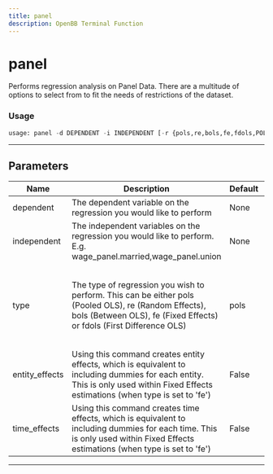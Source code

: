 ```yaml
---
title: panel
description: OpenBB Terminal Function
---
```


# panel

Performs regression analysis on Panel Data. There are a multitude of options to select from to fit the needs of restrictions of the dataset.

### Usage 
```python
usage: panel -d DEPENDENT -i INDEPENDENT [-r {pols,re,bols,fe,fdols,POLS,RE,BOLS,FE,FDOLS}] [-e] [-t]
```

---
## Parameters

| Name | Description | Default | Optional | Choices |
| ---- | ----------- | ------- | -------- | ------- |
| dependent | The dependent variable on the regression you would like to perform | None | False | None |
| independent | The independent variables on the regression you would like to perform. E.g. wage_panel.married,wage_panel.union | None | False | None |
| type | The type of regression you wish to perform. This can be either pols (Pooled OLS), re (Random Effects), bols (Between OLS), fe (Fixed Effects) or fdols (First Difference OLS) | pols | True | pols, re, bols, fe, fdols, POLS, RE, BOLS, FE, FDOLS |
| entity_effects | Using this command creates entity effects, which is equivalent to including dummies for each entity. This is only used within Fixed Effects estimations (when type is set to 'fe') | False | True | None |
| time_effects | Using this command creates time effects, which is equivalent to including dummies for each time. This is only used within Fixed Effects estimations (when type is set to 'fe') | False | True | None |


---
